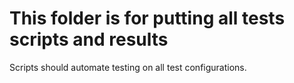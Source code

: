 # This folder is for putting all tests scripts and results
Scripts should automate testing on all test configurations.